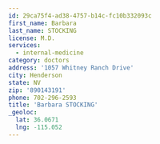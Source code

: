 ```yaml
---
id: 29ca75f4-ad38-4757-b14c-fc10b332093c
first_name: Barbara
last_name: STOCKING
license: M.D.
services:
  - internal-medicine
category: doctors
address: '1057 Whitney Ranch Drive'
city: Henderson
state: NV
zip: '890143191'
phone: 702-296-2593
title: 'Barbara STOCKING'
_geoloc:
  lat: 36.0671
  lng: -115.052
---
```

